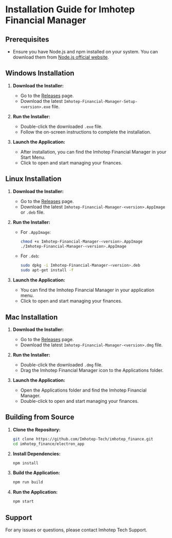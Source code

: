 # Installation Guide for Imhotep Financial Manager

## Prerequisites
- Ensure you have Node.js and npm installed on your system. You can download them from [Node.js official website](https://nodejs.org/).

## Windows Installation

1. **Download the Installer:**
   - Go to the [Releases](https://github.com/Imhotep-Tech/imhotep_finance/releases) page.
   - Download the latest `Imhotep-Financial-Manager-Setup-<version>.exe` file.

2. **Run the Installer:**
   - Double-click the downloaded `.exe` file.
   - Follow the on-screen instructions to complete the installation.

3. **Launch the Application:**
   - After installation, you can find the Imhotep Financial Manager in your Start Menu.
   - Click to open and start managing your finances.

## Linux Installation

1. **Download the Installer:**
   - Go to the [Releases](https://github.com/Imhotep-Tech/imhotep_finance/releases) page.
   - Download the latest `Imhotep-Financial-Manager-<version>.AppImage` or `.deb` file.

2. **Run the Installer:**
   - For `.AppImage`:
     ```sh
     chmod +x Imhotep-Financial-Manager-<version>.AppImage
     ./Imhotep-Financial-Manager-<version>.AppImage
     ```
   - For `.deb`:
     ```sh
     sudo dpkg -i Imhotep-Financial-Manager-<version>.deb
     sudo apt-get install -f
     ```

3. **Launch the Application:**
   - You can find the Imhotep Financial Manager in your application menu.
   - Click to open and start managing your finances.

## Mac Installation

1. **Download the Installer:**
   - Go to the [Releases](https://github.com/Imhotep-Tech/imhotep_finance/releases) page.
   - Download the latest `Imhotep-Financial-Manager-<version>.dmg` file.

2. **Run the Installer:**
   - Double-click the downloaded `.dmg` file.
   - Drag the Imhotep Financial Manager icon to the Applications folder.

3. **Launch the Application:**
   - Open the Applications folder and find the Imhotep Financial Manager.
   - Double-click to open and start managing your finances.

## Building from Source

1. **Clone the Repository:**
   ```sh
   git clone https://github.com/Imhotep-Tech/imhotep_finance.git
   cd imhotep_finance/electron_app
   ```

2. **Install Dependencies:**
    ```sh
    npm install
    ```
3. **Build the Application:**
    ```sh
    npm run build
    ```
4. **Run the Application:**
    ```sh
    npm start
    ```

## Support
For any issues or questions, please contact Imhotep Tech Support.

